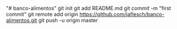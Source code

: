"# banco-alimentos"  git init git add README.md git commit -m "first commit" git remote add origin https://github.com/jaflesch/banco-alimentos.git git push -u origin master
